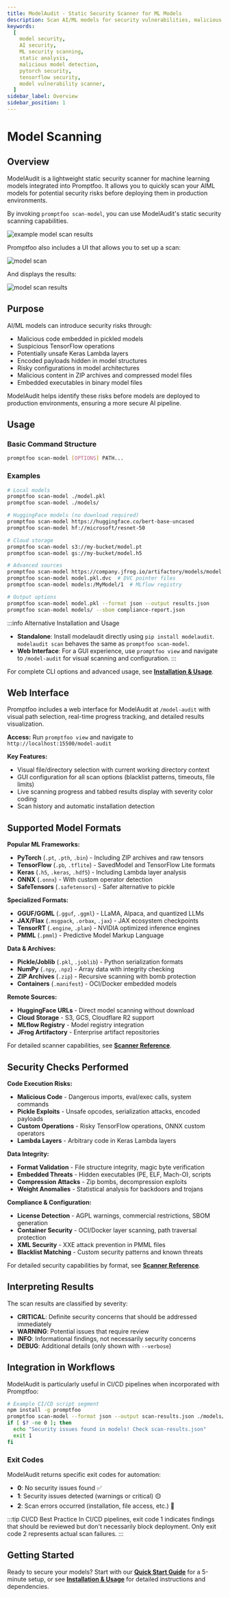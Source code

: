 ```yaml
---
title: ModelAudit - Static Security Scanner for ML Models
description: Scan AI/ML models for security vulnerabilities, malicious code, and backdoors. Supports PyTorch, TensorFlow, ONNX, Keras, and 15+ model formats.
keywords:
  [
    model security,
    AI security,
    ML security scanning,
    static analysis,
    malicious model detection,
    pytorch security,
    tensorflow security,
    model vulnerability scanner,
  ]
sidebar_label: Overview
sidebar_position: 1
---
```


# Model Scanning

## Overview

ModelAudit is a lightweight static security scanner for machine learning models integrated into Promptfoo. It allows you to quickly scan your AIML models for potential security risks before deploying them in production environments.

By invoking `promptfoo scan-model`, you can use ModelAudit's static security scanning capabilities.

![example model scan results](/img/docs/modelaudit/modelaudit-result.png)

Promptfoo also includes a UI that allows you to set up a scan:

![model scan](/img/docs/modelaudit/model-audit-setup.png)

And displays the results:

![model scan results](/img/docs/modelaudit/model-audit-results.png)

## Purpose

AI/ML models can introduce security risks through:

- Malicious code embedded in pickled models
- Suspicious TensorFlow operations
- Potentially unsafe Keras Lambda layers
- Encoded payloads hidden in model structures
- Risky configurations in model architectures
- Malicious content in ZIP archives and compressed model files
- Embedded executables in binary model files

ModelAudit helps identify these risks before models are deployed to production environments, ensuring a more secure AI pipeline.

## Usage

### Basic Command Structure

```bash
promptfoo scan-model [OPTIONS] PATH...
```

### Examples

```bash
# Local models
promptfoo scan-model ./model.pkl
promptfoo scan-model ./models/

# HuggingFace models (no download required)
promptfoo scan-model https://huggingface.co/bert-base-uncased
promptfoo scan-model hf://microsoft/resnet-50

# Cloud storage
promptfoo scan-model s3://my-bucket/model.pt
promptfoo scan-model gs://my-bucket/model.h5

# Advanced sources
promptfoo scan-model https://company.jfrog.io/artifactory/models/model.pkl
promptfoo scan-model model.pkl.dvc  # DVC pointer files
promptfoo scan-model models:/MyModel/1  # MLflow registry

# Output options
promptfoo scan-model model.pkl --format json --output results.json
promptfoo scan-model models/ --sbom compliance-report.json
```

:::info Alternative Installation and Usage

- **Standalone**: Install modelaudit directly using `pip install modelaudit`. `modelaudit scan` behaves the same as `promptfoo scan-model`.
- **Web Interface**: For a GUI experience, use `promptfoo view` and navigate to `/model-audit` for visual scanning and configuration.
  :::

For complete CLI options and advanced usage, see **[Installation & Usage](./usage.md)**.

## Web Interface

Promptfoo includes a web interface for ModelAudit at `/model-audit` with visual path selection, real-time progress tracking, and detailed results visualization.

**Access:** Run `promptfoo view` and navigate to `http://localhost:15500/model-audit`

**Key Features:**

- Visual file/directory selection with current working directory context
- GUI configuration for all scan options (blacklist patterns, timeouts, file limits)
- Live scanning progress and tabbed results display with severity color coding
- Scan history and automatic installation detection

## Supported Model Formats

**Popular ML Frameworks:**

- **PyTorch** (`.pt`, `.pth`, `.bin`) - Including ZIP archives and raw tensors
- **TensorFlow** (`.pb`, `.tflite`) - SavedModel and TensorFlow Lite formats
- **Keras** (`.h5`, `.keras`, `.hdf5`) - Including Lambda layer analysis
- **ONNX** (`.onnx`) - With custom operator detection
- **SafeTensors** (`.safetensors`) - Safer alternative to pickle

**Specialized Formats:**

- **GGUF/GGML** (`.gguf`, `.ggml`) - LLaMA, Alpaca, and quantized LLMs
- **JAX/Flax** (`.msgpack`, `.orbax`, `.jax`) - JAX ecosystem checkpoints
- **TensorRT** (`.engine`, `.plan`) - NVIDIA optimized inference engines
- **PMML** (`.pmml`) - Predictive Model Markup Language

**Data & Archives:**

- **Pickle/Joblib** (`.pkl`, `.joblib`) - Python serialization formats
- **NumPy** (`.npy`, `.npz`) - Array data with integrity checking
- **ZIP Archives** (`.zip`) - Recursive scanning with bomb protection
- **Containers** (`.manifest`) - OCI/Docker embedded models

**Remote Sources:**

- **HuggingFace URLs** - Direct model scanning without download
- **Cloud Storage** - S3, GCS, Cloudflare R2 support
- **MLflow Registry** - Model registry integration
- **JFrog Artifactory** - Enterprise artifact repositories

For detailed scanner capabilities, see **[Scanner Reference](./scanners.md)**.

## Security Checks Performed

**Code Execution Risks:**

- **Malicious Code** - Dangerous imports, eval/exec calls, system commands
- **Pickle Exploits** - Unsafe opcodes, serialization attacks, encoded payloads
- **Custom Operations** - Risky TensorFlow operations, ONNX custom operators
- **Lambda Layers** - Arbitrary code in Keras Lambda layers

**Data Integrity:**

- **Format Validation** - File structure integrity, magic byte verification
- **Embedded Threats** - Hidden executables (PE, ELF, Mach-O), scripts
- **Compression Attacks** - Zip bombs, decompression exploits
- **Weight Anomalies** - Statistical analysis for backdoors and trojans

**Compliance & Configuration:**

- **License Detection** - AGPL warnings, commercial restrictions, SBOM generation
- **Container Security** - OCI/Docker layer scanning, path traversal protection
- **XML Security** - XXE attack prevention in PMML files
- **Blacklist Matching** - Custom security patterns and known threats

For detailed security capabilities by format, see **[Scanner Reference](./scanners.md)**.

## Interpreting Results

The scan results are classified by severity:

- **CRITICAL**: Definite security concerns that should be addressed immediately
- **WARNING**: Potential issues that require review
- **INFO**: Informational findings, not necessarily security concerns
- **DEBUG**: Additional details (only shown with `--verbose`)

## Integration in Workflows

ModelAudit is particularly useful in CI/CD pipelines when incorporated with Promptfoo:

```bash
# Example CI/CD script segment
npm install -g promptfoo
promptfoo scan-model --format json --output scan-results.json ./models/
if [ $? -ne 0 ]; then
  echo "Security issues found in models! Check scan-results.json"
  exit 1
fi
```

### Exit Codes

ModelAudit returns specific exit codes for automation:

- **0**: No security issues found ✅
- **1**: Security issues detected (warnings or critical) 🟡
- **2**: Scan errors occurred (installation, file access, etc.) 🔴

:::tip CI/CD Best Practice
In CI/CD pipelines, exit code 1 indicates findings that should be reviewed but don't necessarily block deployment. Only exit code 2 represents actual scan failures.
:::

## Getting Started

Ready to secure your models? Start with our **[Quick Start Guide](./quick-start.md)** for a 5-minute setup, or see **[Installation & Usage](./usage.md)** for detailed instructions and dependencies.
